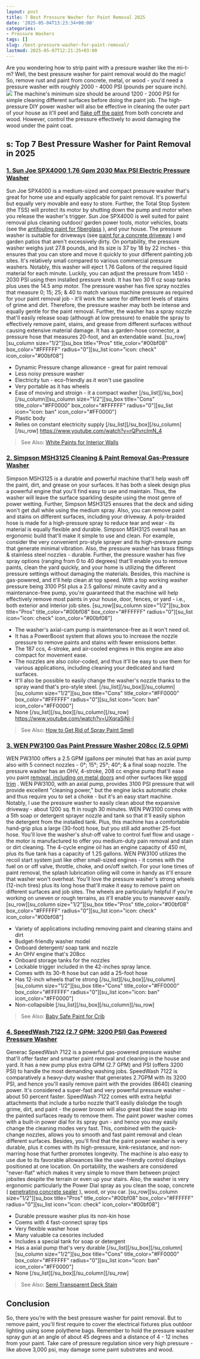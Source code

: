 ```yaml
---
layout: post
title: 7 Best Pressure Washer for Paint Removal 2025
date: '2025-05-04T13:23:34+00:00'
categories:
- Pressure Washers
tags: []
slug: /best-pressure-washer-for-paint-removal/
lastmod: 2025-05-07T12:21:25+03:00
---
```


Are you wondering how to strip paint with a pressure washer like the mi-t-m? Well, the best pressure washer for paint removal would do the magic! So, remove rust and paint from concrete, metal, or wood - you'd need a pressure washer with roughly 2000 - 4000 PSI (pounds per square inch).
![](/assets/img/12/Pest-Control.jpg)
The machine's minimum size should be around 1200 - 2000 PSI for simple cleaning different surfaces before doing the paint job.
The high-pressure DIY power washer will also be effective in cleaning the outer part of your house as it'll peel and
[flake off the paint](http://www2.ca.uky.edu/hes/fcs/factshts/HF-LRA.051.PDF)
from both concrete and wood. However, control the pressure effectively to avoid damaging the wood under the paint coat.
## s: Top 7 Best Pressure Washer for Paint Removal in 2025
### [1. Sun Joe SPX4000 1.76 Gpm 2030 Max PSI Electric Pressure Washer](https://www.amazon.com/dp/B01NBVBT3I/?tag=p-policy-20)
Sun Joe SPX4000 is a medium-sized and compact pressure washer that's great for home use and equally applicable for paint removal. It's powerful but equally very movable and easy to store.
[](https://www.amazon.com/dp/B01NBVBT3I/?tag=p-policy-20)
[](https://www.amazon.com/dp/B0026SR0FW/?tag=p-policy-20)
[](https://www.amazon.com/dp/B06XVV4TV3/?tag=p-policy-20)
[](https://www.amazon.com/dp/B0026SSW8G/?tag=p-policy-20)
[](https://www.amazon.com/dp/B00IKVLXYI/?tag=p-policy-20)
[](https://www.amazon.com/dp/B00C0E0PR2/?tag=p-policy-20)
[](https://www.amazon.com/dp/B00MDVLOBS/?tag=p-policy-20)
[](https://www.amazon.com/dp/B00MV8MWEQ/?tag=p-policy-20)
Further, the Total Stop System (the TSS) will protect its motor by shutting down the pump and motor when you release the washer's trigger.
Sun Joe SPX4000 is well suited for paint removal plus cleaning outdoor/ garden power tools, motor vehicles, boats (see the
[antifouling paint for fiberglass](https://pestpolicy.com/best-antifouling-paint-for-fiberglass/)
), and your house. The pressure washer is suitable for driveways (see
[paint for a concrete driveway](https://pestpolicy.com/best-paint-for-a-concrete-driveway/)
) and garden patios that aren't excessively dirty.
On portability, the pressure washer weighs just 27.8 pounds, and its size is 37 by 18 by 22 inches - this ensures that you can store and move it quickly to your different painting job sites. It's relatively small compared to various commercial pressure washers.
Notably, this washer will eject 1.76 Gallons of the required liquid material for each minute. Luckily, you can adjust the pressure from 1450 - 2030 PSI using then installed pressure knob. It has two 30 fl oz soap tanks plus uses the 14.5 amp motor.
The pressure washer has five spray nozzles that measure 0; 15; 25; & 40 to match various machine pressure as required for your paint removal job - it'll work the same for different levels of stains of grime and dirt. Therefore, the pressure washer may both be intense and equally gentle for the paint removal.
Further, the washer has a spray nozzle that'll easily release soap (although at low pressure) to enable the spray to effectively remove paint, stains, and grease from different surfaces without causing extensive material damage. It has a garden-hose connector, a pressure hose that measures 20-foot, and an extendable wand.
[su_row][su_column size="1/2"][su_box title="Pros" title_color="#00bf08" box_color="#FFFFFF" radius="0"][su_list icon="icon: check" icon_color="#00bf08"]
- Dynamic Pressure change allowance - great for paint removal
- Less noisy pressure washer
- Electricity tun - eco-friendly as it won't use gasoline
- Very portable as it has wheels
- Ease of moving and stroign - it a compact washer
[/su_list][/su_box][/su_column][su_column size="1/2"][su_box title="Cons" title_color="#FF0000" box_color="#FFFFFF" radius="0"][su_list icon="icon: ban" icon_color="#FF0000"]
- Plastic body
- Relies on constant electricity supply
[/su_list][/su_box][/su_column][/su_row]
https://www.youtube.com/watch?v=rQPvrcImN_4
> See Also:
> [White Paints for Interior Walls](https://pestpolicy.com/best-white-paints-for-interior-walls/)
### [2. Simpson MSH3125 Cleaning & Paint Removal Gas-Pressure Washer](https://www.amazon.com/dp/B004MXKUCY/?tag=p-policy-20)
Simpson MSH3125 is a durable and powerful machine that'll help wash off the paint, dirt, and grease on your surfaces. It has both a sleek design plus a powerful engine that you'll find easy to use and maintain. Thus, the washer will leave the surface sparkling despite using the most genre of power wetting.
[](https://www.amazon.com/dp/B004MXKUCY/?tag=p-policy-20)
[](https://www.amazon.com/dp/B01NBVBT3I/?tag=p-policy-20)
[](https://www.amazon.com/dp/B0026SR0FW/?tag=p-policy-20)
[](https://www.amazon.com/dp/B06XVV4TV3/?tag=p-policy-20)
[](https://www.amazon.com/dp/B0026SSW8G/?tag=p-policy-20)
[](https://www.amazon.com/dp/B00IKVLXYI/?tag=p-policy-20)
[](https://www.amazon.com/dp/B00C0E0PR2/?tag=p-policy-20)
[](https://www.amazon.com/dp/B00MDVLOBS/?tag=p-policy-20)
[](https://www.amazon.com/dp/B00MV8MWEQ/?tag=p-policy-20)
Further, Simpson MSH3125 ensures that the deck and siding won't get dull while using the medium spray. Also, you can remove paint and stains on different surfaces, including your driveway. A poly-braided hose is made for a high-pressure spray to reduce tear and wear - its material is equally flexible and durable.
Simpson MSH3125 overall has an ergonomic build that'll make it simple to use and clean. For example, consider the very convenient pro-style sprayer and its high-pressure pump that generate minimal vibration. Also, the pressure washer has brass fittings & stainless steel nozzles - durable.
Further, the pressure washer has five spray options (ranging from 0 to 40 degrees) that'll enable you to remove paints, clean the yard quickly, and your home is utilizing the different pressure settings without damaging the materials. Besides, this machine is gas-powered, and it'll help clean at top speed.
With a top working washer pressure being 3100 PSI plus a 2.5 gallons/ minute cavity and a maintenance-free pump, you're guaranteed that the machine will help effectively remove most paints in your house, door, fences, or yard - i.e., both exterior and interior job sites.
[su_row][su_column size="1/2"][su_box title="Pros" title_color="#00bf08" box_color="#FFFFFF" radius="0"][su_list icon="icon: check" icon_color="#00bf08"]
- The washer's axial-cam pump is maintenance-free as it won't need oil.
- It has a PowerBoost system that allows you to increase the nozzle pressure to remove paints and stains with fewer emissions better.
- The 187 ccs, 4-stroke, and air-cooled engines in this engine are also compact for movement ease.
- The nozzles are also color-coded, and thus it'll be easy to use them for various applications, including cleaning your dedicated and hard surfaces.
- It'll also be possible to easily change the washer's nozzle thanks to the spray wand that's pro-style steel.
[/su_list][/su_box][/su_column][su_column size="1/2"][su_box title="Cons" title_color="#FF0000" box_color="#FFFFFF" radius="0"][su_list icon="icon: ban" icon_color="#FF0000"]
- None
[/su_list][/su_box][/su_column][/su_row]
https://www.youtube.com/watch?v=UXqraSjNj-I
> See Also:
> [How to Get Rid of Spray Paint Smell](https://pestpolicy.com/how-to-get-rid-of-spray-paint-smell/)
### [3. WEN PW3100 Gas Paint Pressure Washer 208cc (2.5 GPM)](https://www.amazon.com/dp/B07Q1SWT94/?tag=p-policy-20)
WEN PW3100 offers a 2.5 GPM (gallons per minute) that has an axial pump also with 5 connect nozzles - 0°; 15°; 25°; 40°; & a final soap nozzle. The pressure washer has an OHV, 4-stroke, 208 cc engine pump that'll ease you paint
[removal, including on metal doors](https://pestpolicy.com/how-to-remove-paint-from-metal-door/)
and other surfaces like
[wood trim](https://pestpolicy.com/how-to-remove-paint-from-wood-trim/)
.
[](https://www.amazon.com/dp/B07Q1SWT94/?tag=p-policy-20)
[](https://www.amazon.com/dp/B004MXKUCY/?tag=p-policy-20)
[](https://www.amazon.com/dp/B01NBVBT3I/?tag=p-policy-20)
[](https://www.amazon.com/dp/B0026SR0FW/?tag=p-policy-20)
[](https://www.amazon.com/dp/B06XVV4TV3/?tag=p-policy-20)
[](https://www.amazon.com/dp/B0026SSW8G/?tag=p-policy-20)
[](https://www.amazon.com/dp/B00IKVLXYI/?tag=p-policy-20)
[](https://www.amazon.com/dp/B00C0E0PR2/?tag=p-policy-20)
[](https://www.amazon.com/dp/B00MDVLOBS/?tag=p-policy-20)
[](https://www.amazon.com/dp/B00MV8MWEQ/?tag=p-policy-20)
WEN PW3100, with an axial pump, provides 3100 PSI pressure that will provide excellent "cleaning power," but the engine lacks automatic choke and thus require you to set a choke - but it's an easy start machine. Notably, I use the pressure washer to easily clean about the expansive driveway - about 1200 sq. ft in rough 30 minutes.
WEN PW3100 comes with a 5th soap or detergent sprayer nozzle and tank so that it'll easily siphon the detergent from the installed tank. Plus, this machine has a comfortable hand-grip plus a large (30-foot) hose, but you still add another 25-foot hose.
You'll love the washer's shut-off valve to control fuel flow and usage - the motor is manufactured to offer you medium-duty pain removal and stain or dirt cleaning. The 4-cycle engine oil has an engine capacity of 450 ml, plus its flue tank has a capacity of 1.25 gallons.
WEN PW3100 utilizes the recoil start system just like other small-sized engines - it comes with the fuel on or off valve, throttle, choke, and on/off switch. For your lone times of paint removal, the splash lubrication oiling will come in handy as it'll ensure that washer won't overheat.
You'll love the pressure washer's strong wheels (12-inch tires) plus its long hose that'll make it easy to remove paint on different surfaces and job sites. The wheels are particularly helpful if you're working on uneven or rough terrains, as it'll enable you to maneuver easily.
[su_row][su_column size="1/2"][su_box title="Pros" title_color="#00bf08" box_color="#FFFFFF" radius="0"][su_list icon="icon: check" icon_color="#00bf08"]
- Variety of applications including removing paint and cleaning stains and dirt
- Budget-friendly washer model
- Onboard detergent/ soap tank and nozzle
- An OHV engine that's 208cc
- Onboard storage tanks for the nozzles
- Lockable trigger included in the 42-inches spray lance.
- Comes with its 30-ft hose but can add a 25-foot hose
- Has 12-inch wheels that're strong
[/su_list][/su_box][/su_column][su_column size="1/2"][su_box title="Cons" title_color="#FF0000" box_color="#FFFFFF" radius="0"][su_list icon="icon: ban" icon_color="#FF0000"]
- Non-collapsible
[/su_list][/su_box][/su_column][/su_row]
> See Also:
> [Baby Safe Paint for Crib](https://pestpolicy.com/best-baby-safe-paint-for-crib/)
### [4. SpeedWash 7122 (2.7 GPM; 3200 PSI) Gas Powered Pressure Washer](https://www.amazon.com/dp/B06XHJHGZN/?tag=p-policy-20)
Generac
SpeedWash 7122 is a powerful gas-powered pressure washer that'll offer faster and smarter paint removal and cleaning in the house and yard. It has a new pump plus extra GPM (2.7 GPM) and PSI (offers 3200 PSI) to handle the most demanding washing jobs.
[](https://www.amazon.com/dp/B06XHJHGZN/?tag=p-policy-20)
[](https://www.amazon.com/dp/B07PY4Z7R9/ref=as_li_ss_il?&linkCode=li2&tag=p-policy-20&linkId=c72190333b76a24ed381083fcc4e6506&language=en_US)
[](https://www.amazon.com/dp/B07Q1SWT94/?tag=p-policy-20)
[](https://www.amazon.com/dp/B004MXKUCY/?tag=p-policy-20)
[](https://www.amazon.com/dp/B01NBVBT3I/?tag=p-policy-20)
[](https://www.amazon.com/dp/B0026SR0FW/?tag=p-policy-20)
[](https://www.amazon.com/dp/B06XVV4TV3/?tag=p-policy-20)
[](https://www.amazon.com/dp/B0026SSW8G/?tag=p-policy-20)
[](https://www.amazon.com/dp/B00IKVLXYI/?tag=p-policy-20)
[](https://www.amazon.com/dp/B00C0E0PR2/?tag=p-policy-20)
[](https://www.amazon.com/dp/B00MDVLOBS/?tag=p-policy-20)
[](https://www.amazon.com/dp/B00MV8MWEQ/?tag=p-policy-20)
SpeedWash 7122 is comparatively a heavy-duty washer that generates 2.7GPM with its 3200 PSI, and hence you'll easily remove paint with the provides (8640) cleaning power. It's considered a super-fast and very powerful pressure washer - about 50 percent faster.
SpeedWash 7122 comes with extra helpful attachments that include a turbo nozzle that'll easily dislodge the tough grime, dirt, and paint - the power broom will also great blast the soap into the painted surfaces ready to remove them.
The paint power washer comes with a built-in power dial for its spray gun - and hence you may easily change the cleaning modes very fast. This, combined with the quick-change nozzles, allows you to smooth and fast paint removal and clean different surfaces.
Besides, you'll find that the paint power washer is very durable, plus it comes with its high-pressure, kink-resistance, and non-marring hose that further promotes longevity. The machine is also easy to use due to its favorable allowances like the user-friendly control displays positioned at one location.
On portability, the washers are considered "never-flat" which makes it very simple to move them between project jobsites despite the terrain or even up your stairs. Also, the washer is very ergonomic particularly the Power Dial spray as you clean the soap, concrete (
[penetrating concrete sealer](https://pestpolicy.com/best-penetrating-concrete-sealer/)
), wood, or you car.
[su_row][su_column size="1/2"][su_box title="Pros" title_color="#00bf08" box_color="#FFFFFF" radius="0"][su_list icon="icon: check" icon_color="#00bf08"]
- Durable pressure washer plus its non-kin hose
- Coems with 4 fast-connect spray tips
- Very flexible washer hose
- Many valuable ca cesories included
- Includes a special tank for soap or detergent
- Has a axial pump that's very durable
[/su_list][/su_box][/su_column][su_column size="1/2"][su_box title="Cons" title_color="#FF0000" box_color="#FFFFFF" radius="0"][su_list icon="icon: ban" icon_color="#FF0000"]
- None
[/su_list][/su_box][/su_column][/su_row]
> See Also:
> [Semi Transparent Deck Stain](https://pestpolicy.com/best-semi-transparent-deck-stain/)
## Conclusion
So, there you’re with the best pressure washer for paint removal. But to remove paint, you'll first require to cover the electrical fixtures plus outdoor lighting using some polythene bags.
Remember to hold the pressure washer spray gun at an angle of about 45 degrees and a distance of 4 - 12 inches from your paint. Take care of pressure regulation since very high pressure - like above 3,000 psi, may damage some paint substrates and wood.
